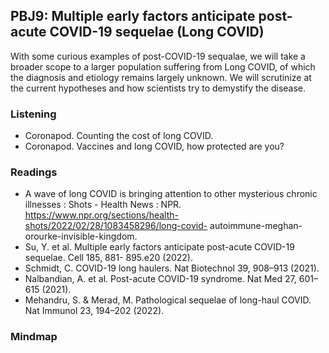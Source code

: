 ## PBJ9: Multiple early factors anticipate post-acute COVID-19 sequelae (Long COVID)
With some curious examples of post-COVID-19 sequalae, we will take a broader scope to a larger population suffering from Long COVID, of which the diagnosis and etiology remains largely unknown. We will scrutinize at the current hypotheses and how scientists try to demystify the disease.

### Listening

- Coronapod. Counting the cost of long COVID.
- Coronapod. Vaccines and long COVID, how protected are you?

### Readings
- A wave of long COVID is bringing attention to other mysterious chronic illnesses : Shots - Health News : NPR. https://www.npr.org/sections/health-shots/2022/02/28/1083458296/long-covid- autoimmune-meghan-orourke-invisible-kingdom.
- Su, Y. et al. Multiple early factors anticipate post-acute COVID-19 sequelae. Cell 185, 881-
895.e20 (2022).
- Schmidt, C. COVID-19 long haulers. Nat Biotechnol 39, 908–913 (2021).
- Nalbandian, A. et al. Post-acute COVID-19 syndrome. Nat Med 27, 601–615 (2021). 
- Mehandru, S. & Merad, M. Pathological sequelae of long-haul COVID. Nat Immunol 23, 194–202 (2022).

### Mindmap
